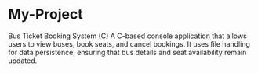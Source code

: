 # My-Project
Bus Ticket Booking System (C)  A C-based console application that allows users to view buses, book seats, and cancel bookings. It uses file handling for data persistence, ensuring that bus details and seat availability remain updated. 
